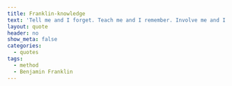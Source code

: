 ```yaml
---
title: Franklin-knowledge
text: 'Tell me and I forget. Teach me and I remember. Involve me and I learn.'- Franklin
layout: quote
header: no
show_meta: false
categories:
  - quotes
tags:
  - method
  - Benjamin Franklin
---
```

